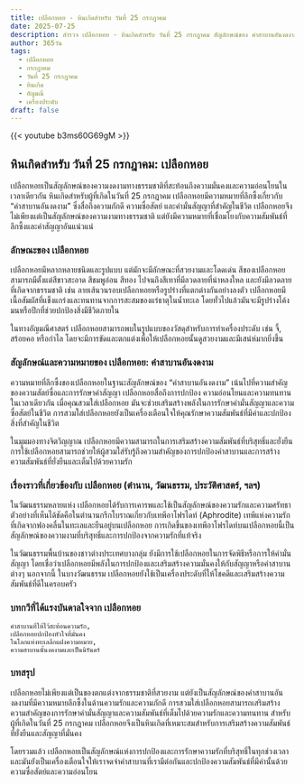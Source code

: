 ```yaml
---
title: เปลือกหอย - หินเกิดสำหรับ วันที่ 25 กรกฎาคม
date: 2025-07-25
description: สำรวจ เปลือกหอย - หินเกิดสำหรับ วันที่ 25 กรกฎาคม สัญลักษณ์ของ คำสาบานอันงดงาม มาเรียนรู้ความหมายลึกซึ้งของหินพิเศษนี้
author: 365วัน
tags:
  - เปลือกหอย
  - กรกฎาคม
  - วันที่ 25 กรกฎาคม
  - หินเกิด
  - อัญมณี
  - เครื่องประดับ
draft: false
---
```


{{< youtube b3ms60G69gM >}}

## หินเกิดสำหรับ วันที่ 25 กรกฎาคม: เปลือกหอย

เปลือกหอยเป็นสัญลักษณ์ของความงดงามทางธรรมชาติที่สะท้อนถึงความมั่นคงและความอ่อนโยนในเวลาเดียวกัน หินเกิดสำหรับผู้ที่เกิดในวันที่ 25 กรกฎาคม เปลือกหอยมีความหมายที่ลึกซึ้งเกี่ยวกับ “คำสาบานอันงดงาม” ซึ่งสื่อถึงความภักดี ความซื่อสัตย์ และคำมั่นสัญญาที่สำคัญในชีวิต เปลือกหอยจึงไม่เพียงแต่เป็นสัญลักษณ์ของความงามทางธรรมชาติ แต่ยังมีความหมายที่เชื่อมโยงกับความสัมพันธ์ที่ลึกซึ้งและคำสัญญาอันแน่วแน่

### ลักษณะของ เปลือกหอย

เปลือกหอยมีหลากหลายชนิดและรูปแบบ แต่มักจะมีลักษณะที่สวยงามและโดดเด่น สีของเปลือกหอยสามารถมีตั้งแต่สีขาวสะอาด สีชมพูอ่อน สีทอง ไปจนถึงสีเทาที่มีลวดลายที่น่าหลงใหล และยังมีลวดลายที่เกิดจากธรรมชาติ เช่น ลายเส้นวนรอบเปลือกหอยหรือรูปร่างที่แตกต่างกันอย่างลงตัว เปลือกหอยมีเนื้อสัมผัสที่แข็งแกร่งและทนทานจากการสะสมของแร่ธาตุในน้ำทะเล โดยทั่วไปแล้วมันจะมีรูปร่างโค้งมนหรือปีกที่ช่วยปกป้องสิ่งมีชีวิตภายใน

ในทางอัญมณีศาสตร์ เปลือกหอยสามารถพบในรูปแบบของวัสดุสำหรับการทำเครื่องประดับ เช่น จี้, สร้อยคอ หรือกำไล โดยจะมีการขัดและตกแต่งเพื่อให้เปลือกหอยนั้นดูสวยงามและมีเสน่ห์มากยิ่งขึ้น

### สัญลักษณ์และความหมายของ เปลือกหอย: คำสาบานอันงดงาม

ความหมายที่ลึกซึ้งของเปลือกหอยในฐานะสัญลักษณ์ของ “คำสาบานอันงดงาม” เน้นไปที่ความสำคัญของความสัตย์ซื่อและการรักษาคำสัญญา เปลือกหอยสื่อถึงการปกป้อง ความอ่อนโยนและความทนทานในเวลาเดียวกัน เมื่อคุณสวมใส่เปลือกหอย มันจะช่วยเสริมสร้างพลังในการรักษาคำมั่นสัญญาและความซื่อสัตย์ในชีวิต การสวมใส่เปลือกหอยยังเป็นเครื่องเตือนใจให้คุณรักษาความสัมพันธ์ที่มีค่าและปกป้องสิ่งที่สำคัญในชีวิต

ในมุมมองทางจิตวิญญาณ เปลือกหอยมีความสามารถในการเสริมสร้างความสัมพันธ์ที่บริสุทธิ์และยั่งยืน การใช้เปลือกหอยสามารถช่วยให้ผู้สวมใส่รับรู้ถึงความสำคัญของการปกป้องคำสาบานและการสร้างความสัมพันธ์ที่ยั่งยืนและเต็มไปด้วยความรัก

### เรื่องราวที่เกี่ยวข้องกับ เปลือกหอย (ตำนาน, วัฒนธรรม, ประวัติศาสตร์, ฯลฯ)

ในวัฒนธรรมหลายแห่ง เปลือกหอยได้รับการเคารพและใช้เป็นสัญลักษณ์ของความรักและความศรัทธา ตัวอย่างที่เห็นได้ชัดคือในตำนานกรีกโบราณเกี่ยวกับเทพีอาโฟรไดท์ (Aphrodite) เทพีแห่งความรัก ที่เกิดจากฟองคลื่นในทะเลและยืนอยู่บนเปลือกหอย การเกิดขึ้นของเทพีอาโฟรไดท์บนเปลือกหอยนี้เป็นสัญลักษณ์ของความงามที่บริสุทธิ์และการปกป้องจากความรักที่แท้จริง

ในวัฒนธรรมพื้นบ้านของชาวต่างประเทศบางกลุ่ม ยังมีการใช้เปลือกหอยในการจัดพิธีหรือการให้คำมั่นสัญญา โดยเชื่อว่าเปลือกหอยมีพลังในการปกป้องและเสริมสร้างความมั่นคงให้กับสัญญาหรือคำสาบานต่างๆ นอกจากนี้ ในบางวัฒนธรรม เปลือกหอยยังใช้เป็นเครื่องประดับที่ให้โชคดีและเสริมสร้างความสัมพันธ์ที่ดีในครอบครัว

### บทกวีที่ได้แรงบันดาลใจจาก เปลือกหอย

```
คำสาบานที่ให้ไว้สะท้อนความรัก,
เปลือกหอยปกป้องหัวใจที่มั่นคง
ในโลกแห่งทะเลลึกแฝงความหมาย,
ความสาบานนั้นงดงามและเป็นนิรันดร์
```

### บทสรุป

เปลือกหอยไม่เพียงแต่เป็นของตกแต่งจากธรรมชาติที่สวยงาม แต่ยังเป็นสัญลักษณ์ของคำสาบานอันงดงามที่มีความหมายลึกซึ้งในด้านความรักและความภักดี การสวมใส่เปลือกหอยสามารถเสริมสร้างความสำคัญของการรักษาคำมั่นสัญญาและความสัมพันธ์ที่เต็มไปด้วยความรักและความทนทาน สำหรับผู้ที่เกิดในวันที่ 25 กรกฎาคม เปลือกหอยจึงเป็นหินเกิดที่เหมาะสมสำหรับการเสริมสร้างความสัมพันธ์ที่ยั่งยืนและสัญญาที่มั่นคง

โดยรวมแล้ว เปลือกหอยเป็นสัญลักษณ์แห่งการปกป้องและการรักษาความรักที่บริสุทธิ์ในทุกช่วงเวลา และมันยังเป็นเครื่องเตือนใจให้เราจดจำคำสาบานที่เรามีต่อกันและปกป้องความสัมพันธ์ที่มีค่านั้นด้วยความซื่อสัตย์และความอ่อนโยน